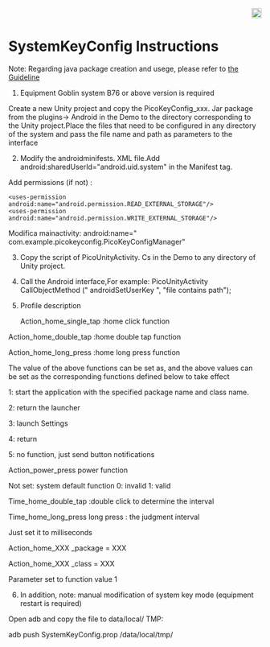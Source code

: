 <p align="right"><a href="https://github.com/PicoSupport/PicoSupport" target="_blank"> <img src="https://github.com/PicoSupport/PicoSupport/blob/master/Assets/home.png" width="20"/> </a></p>

# SystemKeyConfig Instructions

Note: Regarding java package creation and usege, please refer to [the Guideline](https://github.com/PicoSupport/PicoSupport/blob/master/Call%20And%20Export%20Jar.docx)

1. Equipment Goblin system B76 or above version is required

  Create a new Unity project and copy the PicoKeyConfig_xxx. Jar package from the plugins-> Android in the Demo to the directory corresponding to the Unity project.Place the files that need to be configured in any directory of the system and pass the file name and path as parameters to the interface

2. Modify the androidminifests. XML file.Add android:sharedUserId="android.uid.system" in the Manifest tag.

Add permissions (if not) :

```
<uses-permission android:name="android.permission.READ_EXTERNAL_STORAGE"/>
<uses-permission android:name="android.permission.WRITE_EXTERNAL_STORAGE"/>
```

Modifica mainactivity: android:name=" com.example.picokeyconfig.PicoKeyConfigManager"



3. Copy the script of PicoUnityActivity. Cs in the Demo to any directory of Unity project.

4. Call the Android interface,For example: PicoUnityActivity CallObjectMethod (" androidSetUserKey ", "file contains path");

5. Profile description

   Action_home_single_tap   :home click function

Action_home_double_tap   :home double tap function

Action_home_long_press   :home long press function

The value of the above functions can be set as, and the above values can be set as the corresponding functions defined below to take effect

1: start the application with the specified package name and class name. 

2: return the launcher

3: launch Settings 

4: return

5: no function, just send button notifications

Action_power_press power  function

Not set: system default function 0: invalid 1: valid



Time_home_double_tap  :double click to determine the interval

Time_home_long_press long press  : the judgment interval

Just set it to milliseconds



Action_home_XXX _package = XXX

Action_home_XXX _class = XXX

Parameter set to function value 1

6. In addition, note: manual modification of system key mode (equipment restart is required)

Open adb and copy the file to data/local/ TMP:

adb push SystemKeyConfig.prop /data/local/tmp/



